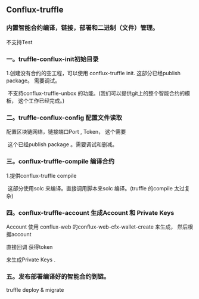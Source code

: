 ## Conflux-truffle 

### 内置智能合约编译，链接，部署和二进制（文件）管理。

不支持Test

### 一。truffle-conflux-init初始目录

1.创建没有合约的空工程，可以使用 conflux-truffle init.  这部分已经publish package。 需要调试。

​    不支持conflux-truffle-unbox 的功能。(我们可以提供git上的整个智能合约的模板， 这个工作已经完成。)

### 二。truffle-conflux-config 配置文件读取

  配置区块链网络，链接端口Port  ,  Token， 这个需要

​     这个已经publish  package 。需要调试和删减。

### 三。conflux-truffle-compile  编译合约  

  1.提供conflux-truffle  compile  

​    这部分使用solc 来编译。直接调用脚本来solc 编译。(truffle 的compile 太过复杂)

###  四。conflux-truffle-account 生成Account 和 Private Keys

Account 使用 conflux-web 的conflux-web-cfx-wallet-create 来生成， 然后根据account 

直接回调  获得token

来生成Private Keys .

### 五。发布部署编译好的智能合约到链。

truffle deploy & migrate   
